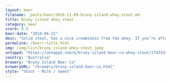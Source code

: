 ```yaml
---
layout: beer
filename: _posts/beer/2016-11-09-bruny-island-whey-stout.md
title: Bruny island whey stout
category: beer
score: 8.5
beer-date: "2019-04-22"
desc: "Solid stout, has a nice creaminess from the whey. If you’re after a straight stout then it’s hard to fault this one"
permalink: /beer/:title.html
img: /img/list/bruny-island-whey-stout.jpeg
untappd: "https://untappd.com/b/bruny-island-beer-co-whey-stout/1743334"
country: "Australia"
brewery: "Bruny Island Beer Co"
breweryURL: "/brewery/bruny-island-beer-co.html"
style: "Stout - Milk / Sweet"
---
```

